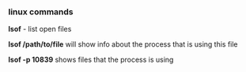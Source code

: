 ### linux commands

**lsof** - list open files

**lsof /path/to/file** will show info about the process that is using this file


**lsof -p 10839** shows files that the process is using

